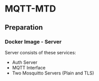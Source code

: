 # MQTT-MTD

## Preparation

### Docker Image - Server
Server consists of these services:
- Auth Server
- MQTT Interface
- Two Mosquitto Servers (Plain and TLS)

